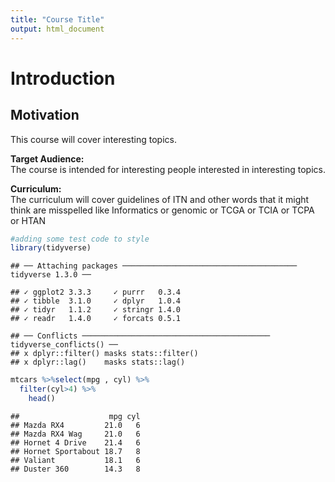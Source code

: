```yaml
---
title: "Course Title"
output: html_document
---
```


# Introduction 

## Motivation
This course will cover interesting topics.

**Target Audience:**  
The course is intended for interesting people interested in interesting topics.

**Curriculum:**  
The curriculum will cover guidelines of ITN and other words that it might think are misspelled like Informatics or genomic or TCGA or TCIA or TCPA or HTAN


```r
#adding some test code to style
library(tidyverse)
```

```
## ── Attaching packages ─────────────────────────────────────── tidyverse 1.3.0 ──
```

```
## ✓ ggplot2 3.3.3     ✓ purrr   0.3.4
## ✓ tibble  3.1.0     ✓ dplyr   1.0.4
## ✓ tidyr   1.1.2     ✓ stringr 1.4.0
## ✓ readr   1.4.0     ✓ forcats 0.5.1
```

```
## ── Conflicts ────────────────────────────────────────── tidyverse_conflicts() ──
## x dplyr::filter() masks stats::filter()
## x dplyr::lag()    masks stats::lag()
```

```r
mtcars %>%select(mpg , cyl) %>%
  filter(cyl>4) %>%
    head()
```

```
##                    mpg cyl
## Mazda RX4         21.0   6
## Mazda RX4 Wag     21.0   6
## Hornet 4 Drive    21.4   6
## Hornet Sportabout 18.7   8
## Valiant           18.1   6
## Duster 360        14.3   8
```


